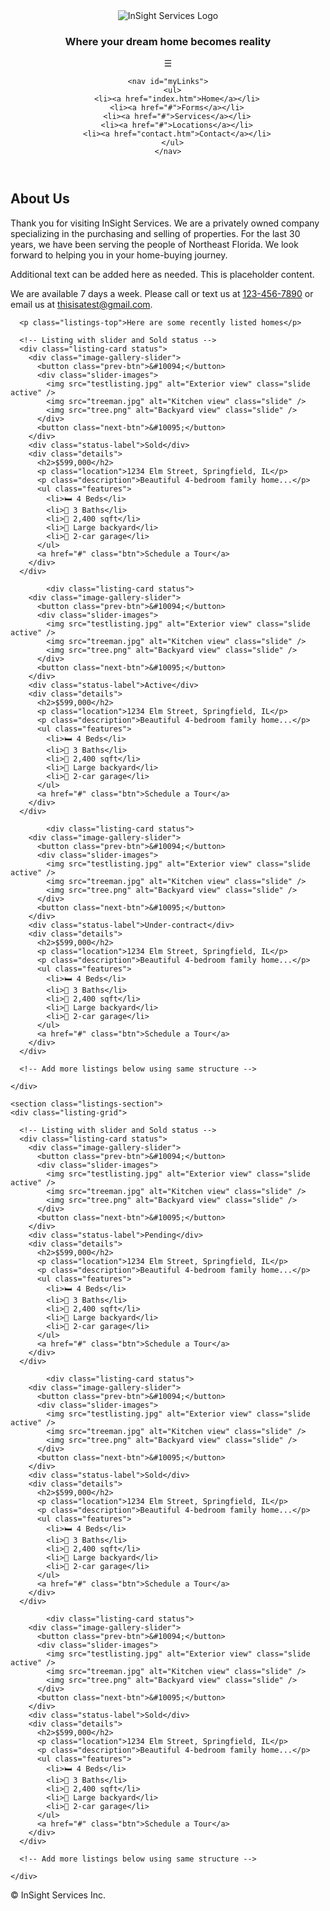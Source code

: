 <html lang="en">
<head>
  <meta charset="UTF-8" />
  <meta name="viewport" content="width=device-width, initial-scale=1.0" />
  <title>InSight Services</title>
  <link rel="stylesheet" href="index.css">
</head>
<body>
  <header>
    <div class="header-top">
      <div class="logo-container">
        <img src="emblem3.png" alt="InSight Services Logo" class="logo" />
        <h3>Where your dream home becomes reality</h3>
      </div>
      <div class="hamburger" onclick="toggleNav()">&#9776;</div>
    </div>

    <nav id="myLinks">
      <ul>
        <li><a href="index.htm">Home</a></li>
        <li><a href="#">Forms</a></li>
        <li><a href="#">Services</a></li>
        <li><a href="#">Locations</a></li>
        <li><a href="contact.htm">Contact</a></li>
      </ul>
    </nav>
  </header>

  <main>
    <section class="content">
      <h2>About Us</h2>
      <p>Thank you for visiting InSight Services. We are a privately owned company specializing in the purchasing and selling of properties. For the last 30 years, we have been serving the people of Northeast Florida. We look forward to helping you in your home-buying journey.</p>
      <p>Additional text can be added here as needed. This is placeholder content.</p>
      <p>We are available 7 days a week. Please call or text us at <a href="tel:1234567890">123-456-7890</a> or email us at <a href="mailto:thisisatest@gmail.com">thisisatest@gmail.com</a>.</p>
    </section>
  </main>

      <p class="listings-top">Here are some recently listed homes</p>

  <section class="listings-section">
    <div class="listing-grid">

      <!-- Listing with slider and Sold status -->
      <div class="listing-card status">
        <div class="image-gallery-slider">
          <button class="prev-btn">&#10094;</button>
          <div class="slider-images">
            <img src="testlisting.jpg" alt="Exterior view" class="slide active" />
            <img src="treeman.jpg" alt="Kitchen view" class="slide" />
            <img src="tree.png" alt="Backyard view" class="slide" />
          </div>
          <button class="next-btn">&#10095;</button>
        </div>
        <div class="status-label">Sold</div>
        <div class="details">
          <h2>$599,000</h2>
          <p class="location">1234 Elm Street, Springfield, IL</p>
          <p class="description">Beautiful 4-bedroom family home...</p>
          <ul class="features">
            <li>🛏️ 4 Beds</li>
            <li>🛁 3 Baths</li>
            <li>📐 2,400 sqft</li>
            <li>🌳 Large backyard</li>
            <li>🚗 2-car garage</li>
          </ul>
          <a href="#" class="btn">Schedule a Tour</a>
        </div>
      </div>

            <div class="listing-card status">
        <div class="image-gallery-slider">
          <button class="prev-btn">&#10094;</button>
          <div class="slider-images">
            <img src="testlisting.jpg" alt="Exterior view" class="slide active" />
            <img src="treeman.jpg" alt="Kitchen view" class="slide" />
            <img src="tree.png" alt="Backyard view" class="slide" />
          </div>
          <button class="next-btn">&#10095;</button>
        </div>
        <div class="status-label">Active</div>
        <div class="details">
          <h2>$599,000</h2>
          <p class="location">1234 Elm Street, Springfield, IL</p>
          <p class="description">Beautiful 4-bedroom family home...</p>
          <ul class="features">
            <li>🛏️ 4 Beds</li>
            <li>🛁 3 Baths</li>
            <li>📐 2,400 sqft</li>
            <li>🌳 Large backyard</li>
            <li>🚗 2-car garage</li>
          </ul>
          <a href="#" class="btn">Schedule a Tour</a>
        </div>
      </div>

            <div class="listing-card status">
        <div class="image-gallery-slider">
          <button class="prev-btn">&#10094;</button>
          <div class="slider-images">
            <img src="testlisting.jpg" alt="Exterior view" class="slide active" />
            <img src="treeman.jpg" alt="Kitchen view" class="slide" />
            <img src="tree.png" alt="Backyard view" class="slide" />
          </div>
          <button class="next-btn">&#10095;</button>
        </div>
        <div class="status-label">Under-contract</div>
        <div class="details">
          <h2>$599,000</h2>
          <p class="location">1234 Elm Street, Springfield, IL</p>
          <p class="description">Beautiful 4-bedroom family home...</p>
          <ul class="features">
            <li>🛏️ 4 Beds</li>
            <li>🛁 3 Baths</li>
            <li>📐 2,400 sqft</li>
            <li>🌳 Large backyard</li>
            <li>🚗 2-car garage</li>
          </ul>
          <a href="#" class="btn">Schedule a Tour</a>
        </div>
      </div>

      <!-- Add more listings below using same structure -->

    </div>
  </section>

    <section class="listings-section">
    <div class="listing-grid">

      <!-- Listing with slider and Sold status -->
      <div class="listing-card status">
        <div class="image-gallery-slider">
          <button class="prev-btn">&#10094;</button>
          <div class="slider-images">
            <img src="testlisting.jpg" alt="Exterior view" class="slide active" />
            <img src="treeman.jpg" alt="Kitchen view" class="slide" />
            <img src="tree.png" alt="Backyard view" class="slide" />
          </div>
          <button class="next-btn">&#10095;</button>
        </div>
        <div class="status-label">Pending</div>
        <div class="details">
          <h2>$599,000</h2>
          <p class="location">1234 Elm Street, Springfield, IL</p>
          <p class="description">Beautiful 4-bedroom family home...</p>
          <ul class="features">
            <li>🛏️ 4 Beds</li>
            <li>🛁 3 Baths</li>
            <li>📐 2,400 sqft</li>
            <li>🌳 Large backyard</li>
            <li>🚗 2-car garage</li>
          </ul>
          <a href="#" class="btn">Schedule a Tour</a>
        </div>
      </div>

            <div class="listing-card status">
        <div class="image-gallery-slider">
          <button class="prev-btn">&#10094;</button>
          <div class="slider-images">
            <img src="testlisting.jpg" alt="Exterior view" class="slide active" />
            <img src="treeman.jpg" alt="Kitchen view" class="slide" />
            <img src="tree.png" alt="Backyard view" class="slide" />
          </div>
          <button class="next-btn">&#10095;</button>
        </div>
        <div class="status-label">Sold</div>
        <div class="details">
          <h2>$599,000</h2>
          <p class="location">1234 Elm Street, Springfield, IL</p>
          <p class="description">Beautiful 4-bedroom family home...</p>
          <ul class="features">
            <li>🛏️ 4 Beds</li>
            <li>🛁 3 Baths</li>
            <li>📐 2,400 sqft</li>
            <li>🌳 Large backyard</li>
            <li>🚗 2-car garage</li>
          </ul>
          <a href="#" class="btn">Schedule a Tour</a>
        </div>
      </div>

            <div class="listing-card status">
        <div class="image-gallery-slider">
          <button class="prev-btn">&#10094;</button>
          <div class="slider-images">
            <img src="testlisting.jpg" alt="Exterior view" class="slide active" />
            <img src="treeman.jpg" alt="Kitchen view" class="slide" />
            <img src="tree.png" alt="Backyard view" class="slide" />
          </div>
          <button class="next-btn">&#10095;</button>
        </div>
        <div class="status-label">Sold</div>
        <div class="details">
          <h2>$599,000</h2>
          <p class="location">1234 Elm Street, Springfield, IL</p>
          <p class="description">Beautiful 4-bedroom family home...</p>
          <ul class="features">
            <li>🛏️ 4 Beds</li>
            <li>🛁 3 Baths</li>
            <li>📐 2,400 sqft</li>
            <li>🌳 Large backyard</li>
            <li>🚗 2-car garage</li>
          </ul>
          <a href="#" class="btn">Schedule a Tour</a>
        </div>
      </div>

      <!-- Add more listings below using same structure -->

    </div>
  </section>

  <footer>
    <p>&copy; InSight Services Inc.</p>
  </footer>

  <script>
    function toggleNav() {
      const nav = document.getElementById("myLinks");
      nav.classList.toggle("show");
    }

    document.querySelectorAll('.image-gallery-slider').forEach(gallery => {
      const slides = gallery.querySelectorAll('.slide');
      const prevBtn = gallery.querySelector('.prev-btn');
      const nextBtn = gallery.querySelector('.next-btn');
      let index = 0;

      const updateSlides = () => {
        slides.forEach((slide, i) => {
          slide.classList.toggle('active', i === index);
        });
      };

      prevBtn.addEventListener('click', () => {
        index = (index - 1 + slides.length) % slides.length;
        updateSlides();
      });

      nextBtn.addEventListener('click', () => {
        index = (index + 1) % slides.length;
        updateSlides();
      });

      updateSlides(); // Show first image
    });
  </script>
</body>
</html>
